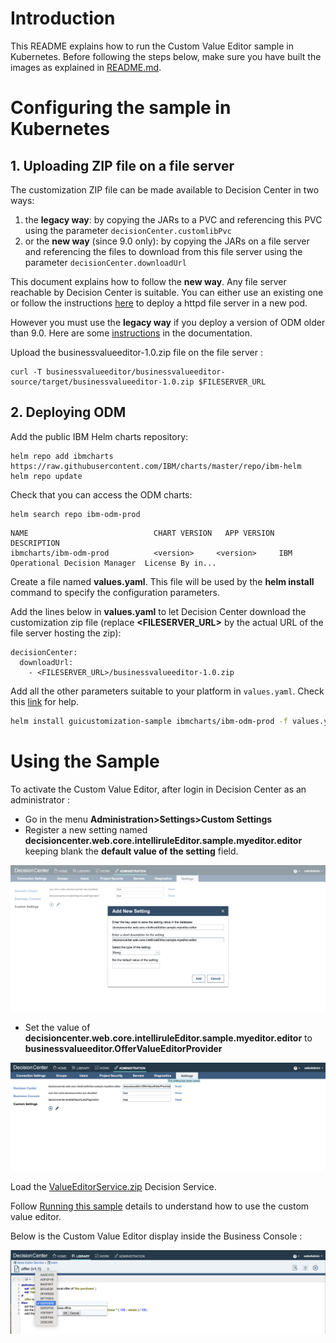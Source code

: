 # Introduction

This README explains how to run the Custom Value Editor sample in Kubernetes.
Before following the steps below, make sure you have built the images as explained in [README.md](README.md).

#  Configuring the sample in Kubernetes

## 1. Uploading ZIP file on a file server

The customization ZIP file can be made available to Decision Center in two ways:
1. the **legacy way**: by copying the JARs to a PVC and referencing this PVC using the parameter `decisionCenter.customlibPvc`
1. or the **new way** (since 9.0 only): by copying the JARs on a file server and referencing the files to download from this file server using the parameter `decisionCenter.downloadUrl`

This document explains how to follow the **new way**. Any file server reachable by Decision Center is suitable. You can either use an existing one or follow the instructions [here](https://github.com/DecisionsDev/odm-docker-kubernetes/blob/vnext-release/contrib/file-server/README.md#setup-an-httpd-file-server) to deploy a httpd file server in a new pod.

However you must use the **legacy way** if you deploy a version of ODM older than 9.0. Here are some [instructions](https://www.ibm.com/docs/en/odm/9.0.0?topic=kubernetes-customizing-decision-center-business-console) in the documentation.

Upload the businessvalueeditor-1.0.zip file on the file server :
```
curl -T businessvalueeditor/businessvalueeditor-source/target/businessvalueeditor-1.0.zip $FILESERVER_URL
```

## 2. Deploying ODM

Add the public IBM Helm charts repository:

```
helm repo add ibmcharts https://raw.githubusercontent.com/IBM/charts/master/repo/ibm-helm
helm repo update
````

Check that you can access the ODM charts:

```
helm search repo ibm-odm-prod
```

```
NAME                        	CHART VERSION	APP VERSION	DESCRIPTION
ibmcharts/ibm-odm-prod      	<version>     <version>  	IBM Operational Decision Manager  License By in...
```

Create a file named **values.yaml**. This file will be used by the **helm install** command to specify the configuration parameters. 

Add the lines below in **values.yaml** to let Decision Center download the customization zip file (replace **<FILESERVER_URL>** by the actual URL of the file server hosting the zip):
```
decisionCenter:
  downloadUrl:
    - <FILESERVER_URL>/businessvalueeditor-1.0.zip
```

Add all the other parameters suitable to your platform in `values.yaml`. Check this [link](https://github.com/DecisionsDev/odm-docker-kubernetes/tree/master/platform) for help.

```bash
helm install guicustomization-sample ibmcharts/ibm-odm-prod -f values.yaml
```

#  Using the Sample

To activate the Custom Value Editor, after login in Decision Center as an administrator :
- Go in the menu **Administration>Settings>Custom Settings**
- Register a new setting named **decisioncenter.web.core.intelliruleEditor.sample.myeditor.editor** keeping blank the **default value of the setting** field.

![Custom Settings](images/custom_settings_1.png)

- Set the value of **decisioncenter.web.core.intelliruleEditor.sample.myeditor.editor** to **businessvalueeditor.OfferValueEditorProvider**

![Custom Settings](images/custom_settings_2.png)

Load the [ValueEditorService.zip](./projects/ValueEditorService.zip) Decision Service.

Follow [Running this sample](https://www.ibm.com/docs/en/odm/9.0.0?topic=editor-custom-value-sample-details#businessconsolecustomvalueeditorsampledetails__rssamples.uss_rs_smp_tsauthoring.1025134__title__1) details to understand how to use the custom value editor.

Below is the Custom Value Editor display inside the Business Console :

![Custom Value Editor](images/custom_value_editor.png)
